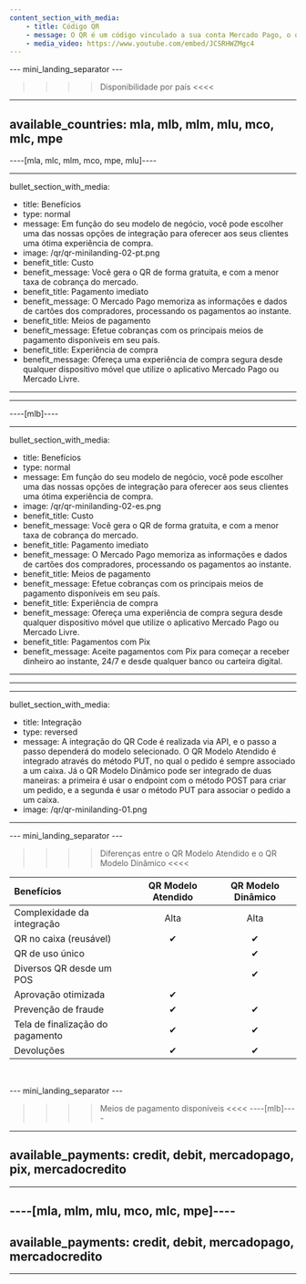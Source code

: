 ```yaml
---
content_section_with_media:
    - title: Código QR
    - message: O QR é um código vinculado a sua conta Mercado Pago, o qual possibilita que você receba pagamentos de forma simples, rápida e segura. Para receber pagamentos com QR no seu negócio, você pode imprimir e exibir o código em um lugar visível ou se preferir, mostrá-lo em um dispositivo móvel e cobrar pelo aplicativo do Mercado Pago.
    - media_video: https://www.youtube.com/embed/JCSRHWZMgc4
---
```


--- mini_landing_separator ---

>>>> Disponibilidade por país <<<<
---
available_countries: mla, mlb, mlm, mlu, mco, mlc, mpe
---


----[mla, mlc, mlm, mco, mpe, mlu]----

---
bullet_section_with_media: 
 - title: Benefícios
 - type: normal
 - message: Em função do seu modelo de negócio, você pode escolher uma das nossas opções de integração para oferecer aos seus clientes uma ótima experiência de compra.
 - image: /qr/qr-minilanding-02-pt.png
 - benefit_title: Custo
 - benefit_message: Você gera o QR de forma gratuita, e com a menor taxa de cobrança do mercado.
 - benefit_title: Pagamento imediato
 - benefit_message: O Mercado Pago memoriza as informações e dados de cartões dos compradores, processando os pagamentos ao instante.
 - benefit_title: Meios de pagamento
 - benefit_message: Efetue cobranças com os principais meios de pagamento disponíveis em seu país.
 - benefit_title: Experiência de compra
 - benefit_message: Ofereça uma experiência de compra segura desde qualquer dispositivo móvel que utilize o aplicativo Mercado Pago ou Mercado Livre.
---

------------

----[mlb]----

---
bullet_section_with_media: 
 - title: Benefícios
 - type: normal
 - message: Em função do seu modelo de negócio, você pode escolher uma das nossas opções de integração para oferecer aos seus clientes uma ótima experiência de compra.
 - image: /qr/qr-minilanding-02-es.png
 - benefit_title: Custo
 - benefit_message: Você gera o QR de forma gratuita, e com a menor taxa de cobrança do mercado.
 - benefit_title: Pagamento imediato
 - benefit_message: O Mercado Pago memoriza as informações e dados de cartões dos compradores, processando os pagamentos ao instante.
 - benefit_title: Meios de pagamento
 - benefit_message: Efetue cobranças com os principais meios de pagamento disponíveis em seu país.
 - benefit_title: Experiência de compra
 - benefit_message: Ofereça uma experiência de compra segura desde qualquer dispositivo móvel que utilize o aplicativo Mercado Pago ou Mercado Livre.
 - benefit_title: Pagamentos com Pix
 - benefit_message: Aceite pagamentos com Pix para começar a receber dinheiro ao instante, 24/7 e desde qualquer banco ou carteira digital.
---
------------

---
bullet_section_with_media:
  - title: Integração
  - type: reversed
  - message: A integração do QR Code é realizada via API, e o passo a passo dependerá do modelo selecionado. O QR Modelo Atendido é integrado através do método PUT, no qual o pedido é sempre associado a um caixa. Já o QR Modelo Dinâmico pode ser integrado de duas maneiras: a primeira é usar o endpoint com o método POST para criar um pedido, e a segunda é usar o método PUT para associar o pedido a um caixa.
  - image: /qr/qr-minilanding-01.png
---


--- mini_landing_separator ---

>>>> Diferenças entre o QR Modelo Atendido e o QR Modelo Dinâmico <<<<

| Benefícios | QR Modelo Atendido | QR Modelo Dinâmico |
| :--- | :---: | :---: |
| Complexidade da integração | Alta | Alta |
| QR no caixa (reusável) | ✔ | ✔ | 
| QR de uso único | | ✔ | 
| Diversos QR desde um POS| | ✔ |
| Aprovação otimizada| ✔ |   |
| Prevenção de fraude | ✔ | ✔ |
| Tela de finalização do pagamento| ✔ | ✔  |
| Devoluções| ✔ | ✔ |

<br>

--- mini_landing_separator ---

>>>> Meios de pagamento disponíveis <<<<
----[mlb]----
---
available_payments: credit, debit, mercadopago, pix, mercadocredito
---
------------

----[mla, mlm, mlu, mco, mlc, mpe]----
---
available_payments: credit, debit, mercadopago, mercadocredito
---
------------
